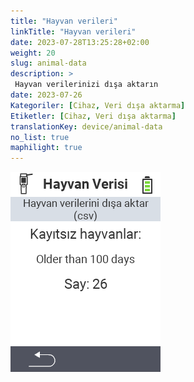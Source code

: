```yaml
---
title: "Hayvan verileri"
linkTitle: "Hayvan verileri"
date: 2023-07-28T13:25:28+02:00
weight: 20
slug: animal-data
description: >
 Hayvan verilerinizi dışa aktarın
date: 2023-07-26
Kategoriler: [Cihaz, Veri dışa aktarma]
Etiketler: [Cihaz, Veri dışa aktarma]
translationKey: device/animal-data
no_list: true
maphilight: true
---
```

<img src="animal-data.png" alt="VitalControl Veri yönetimi" title="Veri yönetimi" usemap="#workmap" class="maphilight" />

<map name="workmap">
  <area shape="rect" coords="2,40,238,80" alt="Hayvan verilerini dışa aktar (csv)" title="Hayvan verilerinizi dışa aktarın&#10;Fare tıklaması: belgeleri aç" href="/tr/docs/data-export/usb-drive/">

  <area shape="rect" coords="2,80,238,200" alt="Hayvanları kayıttan çıkar" title="Hayvanların hangi yaştan itibaren kayıttan çıkarılacağını belirtin&#10;Fare tıklaması: belgeleri aç" href="/tr/docs/device/data-management/animal-data/unregister-animal/">

  <area shape="rect" coords="2,282,120,319" alt="Geri" title="Hayvan verilerini dışa aktarma ile ilgili tüm bilgi ve talimatlar burada bulunabilir&#10;Fare tıklaması: belgeleri aç" href="/tr/docs/device/data-management/">
</map>
